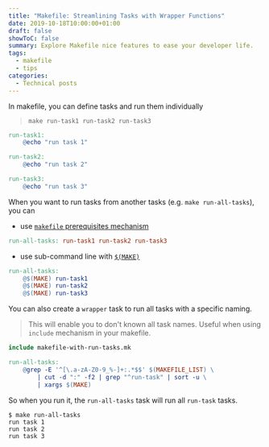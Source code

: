```yaml
---
title: "Makefile: Streamlining Tasks with Wrapper Functions"
date: 2019-10-18T10:00:00+01:00
draft: false
showToC: false
summary: Explore Makefile nice features to ease your developer life.
tags:
  - makefile
  - tips
categories:
  - Technical posts
---
```


In makefile, you can define tasks and run them individually

> `make run-task1 run-task2 run-task3`

```Makefile
run-task1:
	@echo "run task 1"

run-task2:
	@echo "run task 2"

run-task3:
	@echo "run task 3"
```

When you want to run tasks from another tasks (e.g. `make run-all-tasks`), you can

* use [`makefile` prerequisites mechanism](https://www.gnu.org/software/make/manual/html_node/Prerequisite-Types.html#Prerequisite-Types)

```Makefile
run-all-tasks: run-task1 run-task2 run-task3
```

* use sub-command line with [`$(MAKE)`](https://www.gnu.org/software/make/manual/html_node/MAKE-Variable.html)

```Makefile
run-all-tasks:
	@$(MAKE) run-task1
	@$(MAKE) run-task2
	@$(MAKE) run-task3
```

You can also create a `wrapper` task to run all tasks with a specific naming.

> This will enable you to don't known all task names.
> Useful when using `include` mechanism in your makefile.

```Makefile
include makefile-with-run-tasks.mk

run-all-tasks:
	@grep -E '^[\.a-zA-Z0-9_%-]+:.*$$' $(MAKEFILE_LIST) \
		| cut -d ":" -f2 | grep "^run-task" | sort -u \
		| xargs $(MAKE)
```

So when you run it, the `run-all-tasks` task will run all `run-task` tasks.

```shell
$ make run-all-tasks
run task 1
run task 2
run task 3
```
